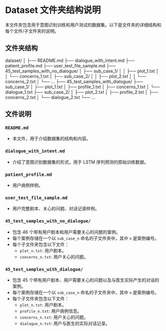 # Dataset 文件夹结构说明

本文件夹包含用于意图识别训练和用户测试的数据集。以下是文件夹的详细结构和每个文件/子文件夹的说明。

## 文件夹结构

dataset/
│
├── README.md
├── dialogue_with_intent.md
├── patient_profile.md
├── user_test_file_sample.md
├── 45_test_samples_with_no_dialogue/
│   ├── sub_case_1/
│   │   ├── plot_1.txt
│   │   └── concerns_1.txt
│   ├── sub_case_2/
│   │   ├── plot_2.txt
│   │   └── concerns_2.txt
│   └── ...
├── 45_test_samples_with_dialogue/
├── sub_case_1/
│   ├── plot_1.txt
│   ├── profile_1.txt
│   ├── concerns_1.txt
│   └── dialogue_1.txt
├── sub_case_2/
│   ├── plot_2.txt
│   ├── profile_2.txt
│   ├── concerns_2.txt
│   └── dialogue_2.txt
└── ...


## 文件说明

### `README.md`
- 本文件，用于介绍数据集的结构和内容。

### `dialogue_with_intent.md`
- 介绍了意图识别数据集的形式，用于 LSTM 序列预测的原始训练数据。

### `patient_profile.md`
- 用户病例样例。

### `user_test_file_sample.md`
- 用户完整剧本、关心的问题、对话记录样例。

### `45_test_samples_with_no_dialogue/`
- 包含 46 个带有用户剧本和用户需要关心的问题的案例。
- 每个案例存储在一个以 `sub_case_n` 命名的子文件夹中，其中 `n` 是案例编号。
- 每个子文件夹包含以下文件：
  - `plot_n.txt`: 用户剧本。
  - `concerns_n.txt`: 用户关心的问题。

### `45_test_samples_with_dialogue/`
- 包含 45 个带有用户剧本、用户需要关心的问题以及与医生实际产生的对话的案例。
- 每个案例存储在一个以 `sub_case_n` 命名的子文件夹中，其中 `n` 是案例编号。
- 每个子文件夹包含以下文件：
  - `plot_n.txt`: 用户剧本。
  - `profile_n.txt`: 用户病例信息。
  - `concerns_n.txt`: 用户关心的问题。
  - `dialogue_n.txt`: 用户与医生的实际对话记录。


